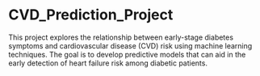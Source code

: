 # CVD_Prediction_Project
This project explores the relationship between early-stage diabetes symptoms and cardiovascular disease (CVD) risk using machine learning techniques. The goal is to develop predictive models that can aid in the early detection of heart failure risk among diabetic patients.
